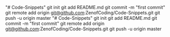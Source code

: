 "# Code-Snippets"  git init git add README.md git commit -m "first commit" git remote add origin git@github.com:ZenofCoding/Code-Snippets.git git push -u origin master
"# Code-Snippets"  git init git add README.md git commit -m "first commit" git remote add origin git@github.com:ZenofCoding/Code-Snippets.git git push -u origin master
